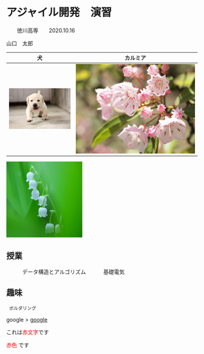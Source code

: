 # アジャイル開発　演習
　　徳川高専　　2020.10.16

山口　太郎　

|犬|カルミア|
|---|---|
|![](inu.jpg)|![](bx00-150.jpg)|

<img src="suzuran.jpg" alt="すずらん" title="すずらん" width="200" height="200" />

## 授業
　　　データ構造とアルゴリズム
　　　基礎電気
    
## 趣味
     ボルダリング 
     
google > 
[google](https://www.google.com/)  

これは<span style="color: red; ">赤文字</span>です

 <font color="Red">赤色</font>    です
